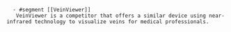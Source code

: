       - #segment [[VeinViewer]]
       VeinViewer is a competitor that offers a similar device using near-infrared technology to visualize veins for medical professionals.

